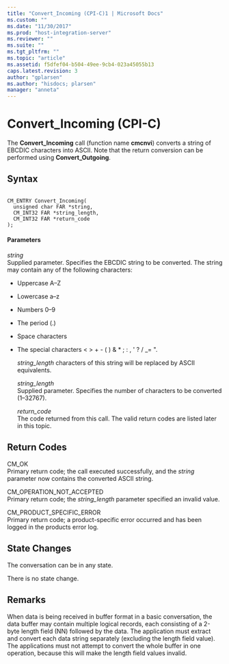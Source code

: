 ```yaml
---
title: "Convert_Incoming (CPI-C)1 | Microsoft Docs"
ms.custom: ""
ms.date: "11/30/2017"
ms.prod: "host-integration-server"
ms.reviewer: ""
ms.suite: ""
ms.tgt_pltfrm: ""
ms.topic: "article"
ms.assetid: f5dfef04-b504-49ee-9cb4-023a45055b13
caps.latest.revision: 3
author: "gplarsen"
ms.author: "hisdocs; plarsen"
manager: "anneta"
---
```

# Convert_Incoming (CPI-C)
The **Convert_Incoming** call (function name **cmcnvi**) converts a string of EBCDIC characters into ASCII. Note that the return conversion can be performed using **Convert_Outgoing**.  
  
## Syntax  
  
```  
  
CM_ENTRY Convert_Incoming(   
  unsigned char FAR *string,    
  CM_INT32 FAR *string_length,  
  CM_INT32 FAR *return_code   
);  
```  
  
#### Parameters  
 *string*  
 Supplied parameter. Specifies the EBCDIC string to be converted. The string may contain any of the following characters:  
  
- Uppercase A–Z  
  
- Lowercase a–z  
  
- Numbers 0–9  
  
- The period (.)  
  
- Space characters  
  
- The special characters \< > + - ( ) & * ; : , '  ? / _= ".  
  
  *string_length* characters of this string will be replaced by ASCII equivalents.  
  
  *string_length*  
  Supplied parameter. Specifies the number of characters to be converted (1–32767).  
  
  *return_code*  
  The code returned from this call. The valid return codes are listed later in this topic.  
  
## Return Codes  
 CM_OK  
 Primary return code; the call executed successfully, and the *string* parameter now contains the converted ASCII string.  
  
 CM_OPERATION_NOT_ACCEPTED  
 Primary return code; the *string_length* parameter specified an invalid value.  
  
 CM_PRODUCT_SPECIFIC_ERROR  
 Primary return code; a product-specific error occurred and has been logged in the products error log.  
  
## State Changes  
 The conversation can be in any state.  
  
 There is no state change.  
  
## Remarks  
 When data is being received in buffer format in a basic conversation, the data buffer may contain multiple logical records, each consisting of a 2-byte length field (NN) followed by the data. The application must extract and convert each data string separately (excluding the length field value). The applications must not attempt to convert the whole buffer in one operation, because this will make the length field values invalid.